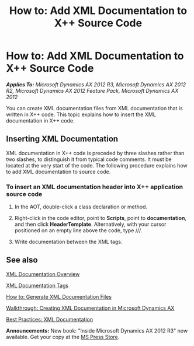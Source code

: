 ﻿---
title: 'How to: Add XML Documentation to X++ Source Code'
TOCTitle: 'How to: Add XML Documentation to X++ Source Code'
ms:assetid: fcb77e44-180c-4857-a0f0-6b332e1f9665
ms:mtpsurl: https://msdn.microsoft.com/en-us/library/Cc643018(v=AX.60)
ms:contentKeyID: 35254201
ms.date: 05/18/2015
mtps_version: v=AX.60
---

# How to: Add XML Documentation to X++ Source Code 


_**Applies To:** Microsoft Dynamics AX 2012 R3, Microsoft Dynamics AX 2012 R2, Microsoft Dynamics AX 2012 Feature Pack, Microsoft Dynamics AX 2012_

You can create XML documentation files from XML documentation that is written in X++ code. This topic explains how to insert the XML documentation in X++ code.

## Inserting XML Documentation

XML documentation in X++ code is preceded by three slashes rather than two slashes, to distinguish it from typical code comments. It must be located at the very start of the code. The following procedure explains how to add XML documentation to source code.

### To insert an XML documentation header into X++ application source code

1.  In the AOT, double-click a class declaration or method.

2.  Right-click in the code editor, point to **Scripts**, point to **documentation**, and then click **HeaderTemplate**. Alternatively, with your cursor positioned on an empty line above the code, type ///.

3.  Write documentation between the XML tags.

## See also

[XML Documentation Overview](xml-documentation-overview.md)

[XML Documentation Tags](xml-documentation-tags.md)

[How to: Generate XML Documentation Files](how-to-generate-xml-documentation-files.md)

[Walkthrough: Creating XML Documentation in Microsoft Dynamics AX](walkthrough-creating-xml-documentation-in-microsoft-dynamics-ax.md)

[Best Practices: XML Documentation](best-practices-xml-documentation.md)

  
**Announcements:** New book: "Inside Microsoft Dynamics AX 2012 R3" now available. Get your copy at the [MS Press Store](https://www.microsoftpressstore.com/store/inside-microsoft-dynamics-ax-2012-r3-9780735685109).

